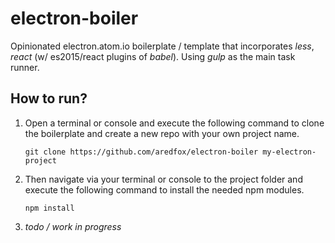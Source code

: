 # electron-boiler
Opinionated electron.atom.io boilerplate / template that incorporates _less_, _react_ (w/ es2015/react plugins of _babel_). Using _gulp_ as the main task runner.

## How to run?
1. Open a terminal or console and execute the following command to clone the boilerplate and create a new repo with your own project name.
   ```
   git clone https://github.com/aredfox/electron-boiler my-electron-project
   ```
2. Then navigate via your terminal or console to the project folder and execute the following command to install the needed npm modules.
   ```
   npm install
   ``` 
3. _todo / work in progress_
